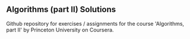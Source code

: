 ## Algorithms (part II) Solutions

Github repository for exercises / assignments for the course 'Algorithms, part II' by Princeton University on Coursera.
